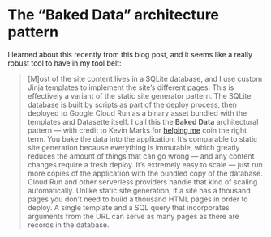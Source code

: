 <!--
.. title: The “Baked Data” architecture pattern
.. slug: baked-data-architecture-pattern
.. date: 2021-01-15 12:00:00 UTC-07:00
.. tags: 
.. category: 
.. link: 
.. description: 
.. type: text
-->

# The “Baked Data” architecture pattern

I learned about this recently from this blog post, and it seems like a really robust tool to have in my tool belt:

<!-- TEASER_END -->

> [M]ost of the site content lives in a SQLite database, and I use custom Jinja templates to implement the site’s different pages.
> This is effectively a variant of the static site generator pattern. The SQLite database is built by scripts as part of the deploy process, then deployed to Google Cloud Run as a binary asset bundled with the templates and Datasette itself.
> I call this the **Baked Data** architectural pattern — with credit to Kevin Marks for [helping me](https://chat.indieweb.org/dev/2020-11-15#t1605478365993400) coin the right term. You bake the data into the application.
> It’s comparable to static site generation because everything is immutable, which greatly reduces the amount of things that can go wrong — and any content changes require a fresh deploy. It’s extremely easy to scale — just run more copies of the application with the bundled copy of the database. Cloud Run and other serverless providers handle that kind of scaling automatically.
> Unlike static site generation, if a site has a thousand pages you don’t need to build a thousand HTML pages in order to deploy. A single template and a SQL query that incorporates arguments from the URL can serve as many pages as there are records in the database.
